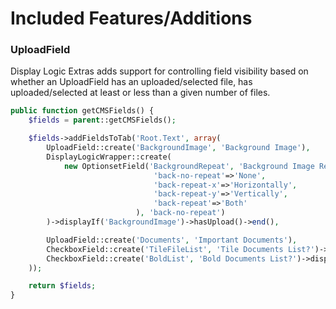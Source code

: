 Included Features/Additions
=================
### UploadField
Display Logic Extras adds support for controlling field visibility based on whether an UploadField has an uploaded/selected file, has uploaded/selected at least or less than a given number of files.


```php
public function getCMSFields() {
    $fields = parent::getCMSFields();

    $fields->addFieldsToTab('Root.Text', array(
        UploadField::create('BackgroundImage', 'Background Image'),
        DisplayLogicWrapper::create(
            new OptionsetField('BackgroundRepeat', 'Background Image Repeat Style', array(
                                'back-no-repeat'=>'None',
                                'back-repeat-x'=>'Horizontally',
                                'back-repeat-y'=>'Vertically',
                                'back-repeat'=>'Both'
                            ), 'back-no-repeat')
        )->displayIf('BackgroundImage')->hasUpload()->end(),

        UploadField::create('Documents', 'Important Documents'),
        CheckboxField::create('TileFileList', 'Tile Documents List?')->displayIf('Documents')->hasUploadedAtLeast(6)->end(),
        CheckboxField::create('BoldList', 'Bold Documents List?')->displayIf('Documents')->hasUploadedLessThan(6)->end()
    ));

    return $fields;
}
```
